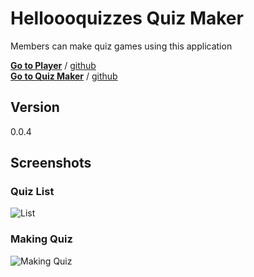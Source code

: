# Helloooquizzes Quiz Maker

Members can make quiz games using this application

<b>[Go to Player](http://helloooquizzes.com)</b> / [github](https://github.com/Heunsig/helloooquizzes-player)  
<b>[Go to Quiz Maker](https://dashboard.helloooquizzes.com)</b> / [github](https://github.com/Heunsig/helloooquizzes-management)

## Version
0.0.4

## Screenshots
### Quiz List
![List](https://heunsig-portfolio.s3.ca-central-1.amazonaws.com/helloooquizzes/quiz_maker_list.gif)

### Making Quiz
![Making Quiz](https://heunsig-portfolio.s3.ca-central-1.amazonaws.com/helloooquizzes/quiz_maker_creating2.gif)

